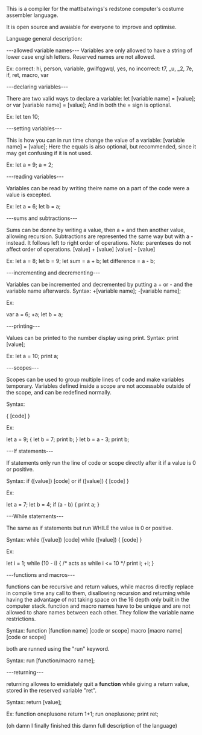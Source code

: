 This is a compiler for the mattbatwings's redstone computer's costume assembler language.

It is open source and avaiable for everyone to improve and optimise.

Language general description:

---allowed variable names---
Variables are only allowed to have a string of lower case english letters.
Reserved names are not allowed.

Ex:
correct: hi, person, variable, gwilfqgwql, yes, no
incorrect: t7, _u, _2, 7e, if, ret, macro, var

---declaring variables---

There are two valid ways to declare a variable:
let [variable name] = [value];
or
var [variable name] = [value];
And in both the = sign is optional.

Ex:
let ten 10;

---setting variables---

This is how you can in run time change the value of a variable:
[variable name] = [value];
Here the equals is also optional, but recommended, since it may get confusing if it is not used.

Ex:
let a = 9;
a = 2;

---reading variables---

Variables can be read by writing theire name on a part of the code were a value is excepted.

Ex:
let a = 6;
let b = a;

---sums and subtractions---

Sums can be donne by writing a value, then a + and then another value, allowing recursion.
Subtractions are represented the same way but with a - instead.
It follows left to right order of operations.
Note: parenteses do not affect order of operations.
[value] + [value]
[value] - [value]

Ex:
let a = 8;
let b = 9;
let sum = a + b;
let difference = a - b;

---incrementing and decrementing---

Variables can be incremented and decremented by putting a + or - and the variable name afterwards.
Syntax:
+[variable name];
-[variable name];

Ex:

var a = 6;
+a;
let b = a;

---printing---

Values can be printed to the number display using print.
Syntax: print [value];

Ex:
let a = 10;
print a;

---scopes---

Scopes can be used to group multiple lines of code and make variables temporary.
Variables defined inside a scope are not accessable outside of the scope, and can be redefined normally.

Syntax: 

{ 
  [code]
}

Ex:

let a = 9;
{
  let b = 7;
  print b;
}
let b = a - 3;
print b;

---If statements---

If statements only run the line of code or scope directly after it if a value is 0 or positive.

Syntax:
  if ([value]) [code]
  or
  if ([value]) {
    [code]
  }

Ex:

let a = 7;
let b = 4;
if (a - b) {
  print a;
}

---While statements---

The same as if statements but run WHILE the value is 0 or positive.

Syntax:
  while ([value]) [code]
  while ([value]) {
    [code]
  }

Ex:

let i = 1;
while (10 - i) { /* acts as while i <= 10 */
  print i;
  +i;
}

---functions and macros---

functions can be recursive and return values, while macros directly replace in compile time any call to them, disallowing recursion
and returning while having the advantage of not taking space on the 16 depth only built in the computer stack.
function and macro names have to be unique and are not allowed to share names between each other. They follow the variable name restrictions.

Syntax:
function [function name] [code or scope]
macro [macro name] [code or scope]

both are runned using the "run" keyword.

Syntax:
  run [function/macro name];

---returning---

returning allowes to emidiately quit a **function** while giving a return value, stored in the reserved variable "ret".

Syntax:
  return [value];

Ex:
  function oneplusone
    return 1+1;
  run oneplusone;
  print ret;

(oh damn I finally finished this damn full description of the language)
